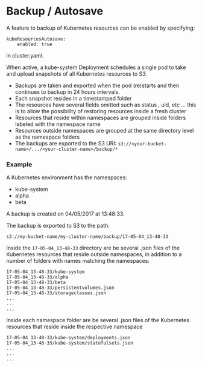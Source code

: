 # Backup / Autosave

A feature to backup of Kubernetes resources can be enabled by specifying: 
```
kubeResourcesAutosave:
    enabled: true
``` 
in cluster.yaml.

When active, a kube-system Deployment schedules a single pod to take and upload snapshots of all Kubernetes resources to S3.
- Backups are taken and exported when the pod (re)starts and then continues to backup in 24 hours intervals.
- Each snapshot resides in a timestamped folder
- The resources have several fields omitted such as status , uid, etc ... this is to allow the possibility of restoring resources inside a fresh cluster
- Resources that reside within namespaces are grouped inside folders labeled with the namespace name
- Resources outside namespaces are grouped at the same directory level as the namespace folders
- The backups are exported to the S3 URI: ```s3://<your-bucket-name>/.../<your-cluster-name>/backup/*```

### Example

A Kubernetes environment has the namespaces:
 - kube-system
 - alpha
 - beta
 
A backup is created on 04/05/2017 at 13:48:33.

The backup is exported to S3 to the path: 
```
s3://my-bucket-name/my-cluster-name/backup/17-05-04_13-48-33
```
Inside the ```17-05-04_13-48-33``` directory are be several .json files of the Kubernetes resources that reside outside namespaces, in addition to a number of folders with names matching the namespaces:
```
17-05-04_13-48-33/kube-system
17-05-04_13-48-33/alpha
17-05-04_13-48-33/beta
17-05-04_13-48-33/persistentvolumes.json
17-05-04_13-48-33/storageclasses.json
...
...
...

```
Inside each namespace folder are be several .json files of the Kubernetes resources that reside inside the respective namespace
```
17-05-04_13-48-33/kube-system/deployments.json
17-05-04_13-48-33/kube-system/statefulsets.json
...
...
...

```
